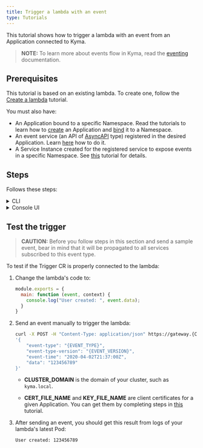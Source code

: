 ```yaml
---
title: Trigger a lambda with an event
type: Tutorials
---
```


This tutorial shows how to trigger a lambda with an event from an Application connected to Kyma.

> **NOTE:** To learn more about events flow in Kyma, read the [eventing](/components/knative-eventing-mesh) documentation.

## Prerequisites

This tutorial is based on an existing lambda. To create one, follow the [Create a lambda](#tutorials-create-a-lambda) tutorial.

You must also have:

- An Application bound to a specific Namespace. Read the tutorials to learn how to [create](/components/application-connector#tutorials-create-a-new-application) an Application and [bind](/components/application-connector#tutorials-bind-an-application-to-a-namespace) it to a Namespace.
- An event service (an API of [AsyncAPI](https://www.asyncapi.com/) type) registered in the desired Application. Learn [here](components/application-connector/#tutorials-register-a-service) how to do it.
- A Service Instance created for the registered service to expose events in a specific Namespace. See [this](/components/application-connector/#tutorials-bind-a-service-to-a-namespace) tutorial for details.

## Steps

Follows these steps:

<div tabs name="steps" group="trigger-lambda">
  <details>
  <summary label="cli">
  CLI
  </summary>

1. Export these variables:

    ```bash
    export NAME={LAMBDA_NAME}
    export NAMESPACE={LAMBDA_NAMESPACE}
    export APP_NAME={APPLICATION_NAME}
    export EVENT_VERSION={EVENT_TYPE_VERSION}
    export EVENT_TYPE={EVENT_TYPE_NAME}
    ```

    > **NOTE:** Lambda takes the name from the Function CR name. The Trigger CR can have a different name but for the purpose of this tutorial, all related resources share a common name defined under the **NAME** variable.

These variables refer to the following:

- **APP_NAME** is taken from the name of the Application CR and identifies the source of events.
- **EVENT_VERSION** points to the specific event version, such as `v1`.
- **EVENT_TYPE** points to the given event type to which you want to subscribe your lambda, such as `user.created`.

2. Create a Trigger CR for your lambda to subscribe your lambda to a specific event type.

    ```yaml
    cat <<EOF | kubectl apply -f  -
    apiVersion: eventing.knative.dev/v1alpha1
    kind: Trigger
    metadata:
      name: $NAME
      namespace: $NAMESPACE
    spec:
      broker: default
      filter:
        attributes:
          eventTypeVersion: $EVENT_VERSION
          source: $APP_NAME
          type: $EVENT_TYPE
      subscriber:
        ref:
          apiVersion: serving.knative.dev/v1
          kind: Service
          name: $NAME
          namespace: $NAMESPACE
    EOF
    ```

    </details>
    <details>
    <summary label="console-ui">
    Console UI
    </summary>

> **NOTE:** Serverless v2 is an experimental feature, and it is not enabled by default in the Console UI. To use its **Functions [preview]** view, enable **Experimental functionalities** in the **General Settings** view before you follow the steps. Refresh the page after enabling this option.

1. From the drop-down list in the top navigation panel, select the Namespace in which your Application exposes events.

2. Go to the **Functions [preview]** view at the bottom of the left navigation panel and navigate to your lambda.

3. Once in the lambda view, select **Add Event Trigger** in the **Event Triggers** section.

4. Select the event type and version that you want to use as a trigger for your lambda and select **Add** to confirm changes.

The `Event Triggers are successfully created` message appears and you will see the trigger available in the **Event Triggers** section in your lambda.

    </details>
</div>

## Test the trigger

> **CAUTION:** Before you follow steps in this section and send a sample event, bear in mind that it will be propagated to all services subscribed to this event type.

To test if the Trigger CR is properly connected to the lambda:

1. Change the lambda's code to:​

    ```js
    module.exports = {
      main: function (event, context) {
        console.log("User created: ", event.data);
      }
    }
    ```

2. Send an event manually to trigger the lambda:

    ```bash
    curl -X POST -H "Content-Type: application/json" https://gateway.{CLUSTER_DOMAIN}/$APP_NAME/v1/events -k --cert {CERT_FILE_NAME}.crt --key {KEY_FILE_NAME}.key -d \
    '{
        "event-type": "{EVENT_TYPE}",
        "event-type-version": "{EVENT_VERSION}",
        "event-time": "2020-04-02T21:37:00Z",
        "data": "123456789"
    }'
    ```

    - **CLUSTER_DOMAIN** is the domain of your cluster, such as `kyma.local`.

    - **CERT_FILE_NAME** and **KEY_FILE_NAME** are client certificates for a given Application. You can get them by completing steps in [this](/components/application-connector/#tutorials-get-the-client-certificate) tutorial.

3. After sending an event, you should get this result from logs of your lambda's latest Pod:

    ```text
    User created: 123456789
    ```
